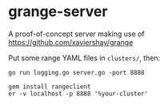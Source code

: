 grange-server
=============

A proof-of-concept server making use of https://github.com/xaviershay/grange

Put some range YAML files in `clusters/`, then:

    go run logging.go server.go -port 8888

    gem install rangeclient
    er -v localhost -p 8888 '%your-cluster'
